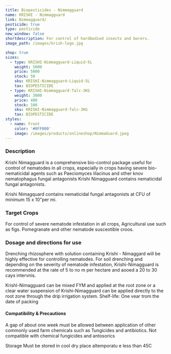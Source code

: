 ```yaml
---
title: Biopesticides - Nimmagguard
name: KRISHI - Nimmagguard
link: Nimmagguard/
pesticide: true
type: pesticide
new_window: false
shortdescription: For control of hardbodied insects and borers.
image_path: /images/krish-logo.jpg

shop: true
sizes:
  - type: KRISHI-Nimmagguard-Liquid-5L
    weight: 5000
    price: 5000
    stock: 50
    sku: KRISHI-Nimmagguard-Liquid-5L
    tax: BIOPESTICIDE
  - type: KRISHI-Nimmagguard-Talc-3KG
    weight: 3000
    price: 480
    stock: 100
    sku: KRISHI-Nimmagguard-Talc-3KG
    tax: BIOPESTICIDE
styles:
  - name: Front
    color: '#0FF000'
    image: /images/products/onlineshop/NimmaGuard.jpeg
---
```

### Description
Krishi Nimagguard is a comprehensive bio-control package useful for control of nematodes in all crops, especially in crops having severe bio-nematicidal agents such as Paeciomyces lilacinus and other knov nematophagus fungal antagonists
Krishi Nimagguard contains nematicidal fungal antagonists.

Krishi Nimagquard contains nematicidal fungal antagonists at CFU of minimum 15 x 10"per mi.
### Target Crops
For control of severe nematode infestation in all crops, Agricultural use such as figs. Pomegranate and other nematode susceotible croos.

### Dosage and directions for use

Drenching rhizosphere with solution containing Krishi - Nimaggard will be highly effective for controlling nematodes. For soil drenching and depending on the severity of nematode infestation, Krishi-Nimagguard is recommended at the rate of 5 to no m per hectare and aooed a 20 to 30 cays intervnis.

Krishl-Nimagguard can be mixed FYM and applied at the root zone or a clear water suspension of Krishi-Nimagguard can be applied directly to the root zone through the drip irrigation system.
Shelf-life: One vear trom the date of packing
#### Compatibility & Precautions
A gap of about one week must be allowed between application of other commonly used farm chemicals such as Tungicides and antibiotics. Not compatible with chemical fungicides and antosorics

Storage Must be stored in cool dry place altemporatu e less than 45C

